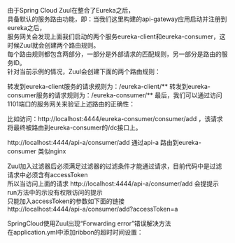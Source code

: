 

由于Spring Cloud Zuul在整合了Eureka之后，  
具备默认的服务路由功能，即：当我们这里构建的api-gateway应用启动并注册到eureka之后，    
服务网关会发现上面我们启动的两个服务eureka-client和eureka-consumer，这时候Zuul就会创建两个路由规则。  
每个路由规则都包含两部分，一部分是外部请求的匹配规则，另一部分是路由的服务ID。  
针对当前示例的情况，Zuul会创建下面的两个路由规则：

转发到eureka-client服务的请求规则为：/eureka-client/**
转发到eureka-consumer服务的请求规则为：/eureka-consumer/**
最后，我们可以通过访问1101端口的服务网关来验证上述路由的正确性：
  
  
比如访问：http://localhost:4444/eureka-consumer/consumer/add  ，该请求将最终被路由到eureka-consumer的/dc接口上。  

http://localhost:4444/api-a/consumer/add   通过api-a 路由到eureka-consumer  类似nginx  

Zuul加入过滤器后必须满足过滤器的过滤条件才能通过请求，目前代码中是过滤请求中必须含有accessToken  
所以当访问上面的请求  http://localhost:4444/api-a/consumer/add  会提提示run方法中的示没有权限访问的提示  
只能加入accessToken的参数如下面的链接  
http://localhost:4444/api-a/consumer/add?accessToken=a  


SpringCloud使用Zuul出现“Forwarding error”错误解决方法  
在application.yml中添加ribbon的超时时间设置：

